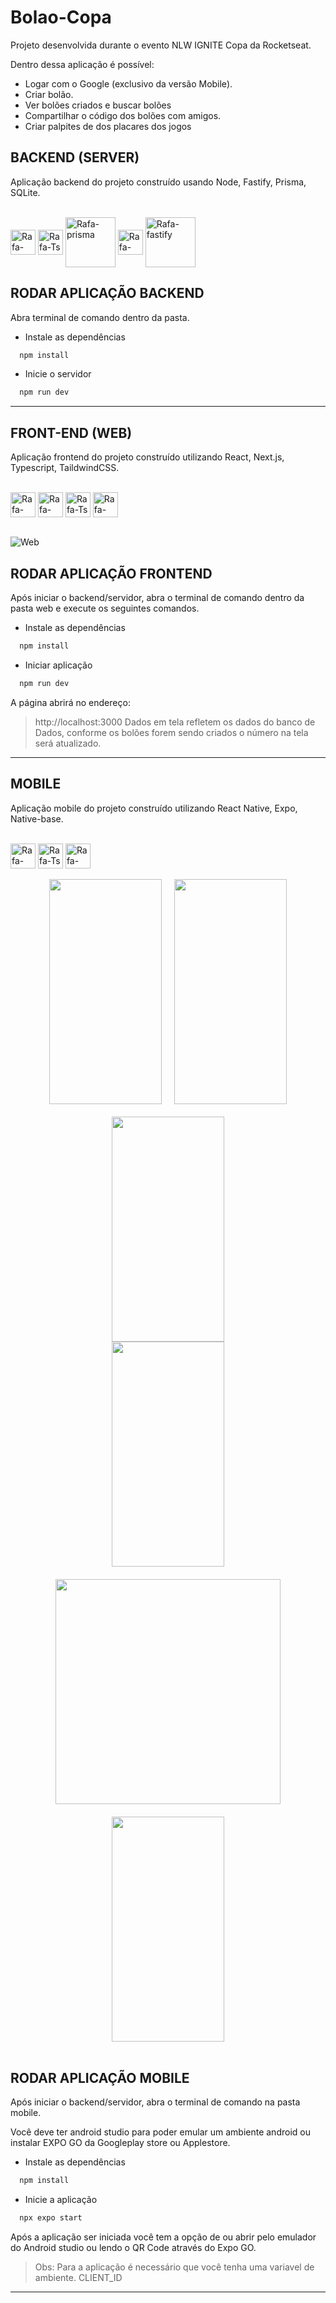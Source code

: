 ﻿# Bolao-Copa
 
 Projeto desenvolvida durante o evento NLW IGNITE Copa da Rocketseat.

Dentro dessa aplicação é possível:

- Logar com o Google (exclusivo da versão Mobile).
- Criar bolão.
- Ver bolões criados e buscar bolões
- Compartilhar o código dos bolões com amigos.
- Criar palpites de dos placares dos jogos

<h2 style="font-weight:bold"> BACKEND (SERVER) </h2>

Aplicação backend do projeto construído usando Node, Fastify, Prisma, SQLite.

<div style="display: inline_block"><br>
  <img align="center" alt="Rafa-NodeJs" width="40" src="https://cdn.jsdelivr.net/gh/devicons/devicon/icons/nodejs/nodejs-original.svg">
  <img align="center" alt="Rafa-Ts" width="40" src="https://cdn.jsdelivr.net/gh/devicons/devicon/icons/typescript/typescript-original.svg">
  <img align="center" alt="Rafa-prisma" width="80" src="https://raw.githubusercontent.com/detain/svg-logos/master/svg/prisma-2.svg">
  <img align="center" alt="Rafa-sqlite" width="40" src="https://cdn.jsdelivr.net/gh/devicons/devicon/icons/sqlite/sqlite-original.svg">
  <img align="center" alt="Rafa-fastify" width="80" src="https://www.fastify.io/images/fastify-logo-inverted.2180cc6b1919d47a.png">
</div>

## RODAR APLICAÇÃO BACKEND

Abra terminal de comando dentro da pasta.

- Instale as dependências

```bash
  npm install
```

- Inicie o servidor

```bash
  npm run dev
```

<hr>

<h2 style="font-weight:bold"> FRONT-END (WEB) </h2>

Aplicação frontend do projeto construído utilizando React, Next.js, Typescript, TaildwindCSS.

<div style="display: inline_block"><br>
  <img align="center" alt="Rafa-react" width="40" src="https://cdn.jsdelivr.net/gh/devicons/devicon/icons/react/react-original.svg">
  <img align="center" alt="Rafa-nextjs" width="40" src="https://www.rlogical.com/wp-content/uploads/2021/08/Rlogical-Blog-Images-thumbnail.png">
  <img align="center" alt="Rafa-Ts" width="40" src="https://cdn.jsdelivr.net/gh/devicons/devicon/icons/typescript/typescript-original.svg">
  <img align="center" alt="Rafa-tailwindcss" width="40" src="https://cdn.jsdelivr.net/gh/devicons/devicon/icons/tailwindcss/tailwindcss-plain.svg">
</div>
<br/>

![Web](https://raw.githubusercontent.com/Muglly/Bolao-Copa/master/mobile/assets/PreviewReact.png)

## RODAR APLICAÇÃO FRONTEND

Após iniciar o backend/servidor, abra o terminal de comando dentro da pasta web e execute os seguintes comandos.

- Instale as dependências

```bash
  npm install
```

- Iniciar aplicação

```bash
  npm run dev
```

A página abrirá no endereço:

> http://localhost:3000
Dados em tela refletem os dados do banco de Dados, conforme os bolões forem sendo criados o número na tela será atualizado.

<hr>

<h2 style="font-weight:bold">MOBILE</h2>

Aplicação mobile do projeto construído utilizando React Native, Expo, Native-base.

<div style="display: inline_block"><br>
  <img align="center" alt="Rafa-react" width="40" src="https://cdn.jsdelivr.net/gh/devicons/devicon/icons/react/react-original.svg">
  <img align="center" alt="Rafa-Ts" width="40" src="https://cdn.jsdelivr.net/gh/devicons/devicon/icons/typescript/typescript-original.svg">
  <img align="center" alt="Rafa-expo" width="40" src="https://mobiletech360.co/Apps/wp-content/uploads/2021/08/Expo-APK-v2.21.5-Download-150x150.png">
</div>
<br/>

<div style="display:flex; flex-wrap: wrap; gap: 20px; justify-content: center;">
  <img src="https://github.com/Muglly/Bolao-Copa/blob/master/mobile/assets/Tela%20de%20carregamento.jpg?raw=true" width="180px" height="360px"/>
  <img src="https://github.com/Muglly/Bolao-Copa/blob/master/mobile/assets/tela%20de%20login.jpg?raw=true" width="180px" height="360px"/>
  <img src="https://github.com/Muglly/Bolao-Copa/blob/master/mobile/assets/Criar%20bolao.jpg?raw=true" width="180px" height="360px"/>
</div>

<div style="display:flex; flex-wrap: wrap; gap: 20px; justify-content: center;">
  <img src="https://github.com/Muglly/Bolao-Copa/blob/master/mobile/assets/Boloes.jpg?raw=true" width="180px" height="360px"/>
  <img src="https://github.com/Muglly/Bolao-Copa/blob/master/mobile/assets/Palpites.jpg?raw=true" height="360px"/>
  <img src="https://github.com/Muglly/Bolao-Copa/blob/master/mobile/assets/Vusca%20de%20bol%C3%A3o.jpg?raw=true" width="180px" height="360px"/>
</div>
<br>

## RODAR APLICAÇÃO MOBILE

Após iniciar o backend/servidor, abra o terminal de comando na pasta mobile.

Você deve ter android studio para poder emular um ambiente android ou instalar EXPO
GO da Googleplay store ou Applestore.

- Instale as dependências

```bash
  npm install
```

- Inicie a aplicação

```bash
  npx expo start
```

Após a aplicação ser iniciada você tem a opção de ou abrir pelo emulador do Android studio ou lendo o QR Code através do Expo GO.

> Obs: Para a aplicação é necessário que você tenha uma variavel de ambiente. CLIENT_ID
<hr>
